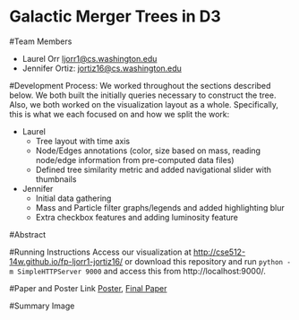 Galactic Merger Trees in D3
===============

#Team Members
- Laurel Orr ljorr1@cs.washington.edu
- Jennifer Ortiz:  jortiz16@cs.washington.edu

#Development Process:
We worked throughout the sections described below. We both built the initially queries necessary to construct the tree. Also, we both worked on the visualization layout as a whole. Specifically, this is what we each focused on and how we split the work:

* Laurel
  * Tree layout with time axis
  * Node/Edges annotations (color, size based on mass, reading node/edge information from pre-computed data files)
  * Defined tree similarity metric and added navigational slider with thumbnails
* Jennifer
  * Initial data gathering
  * Mass and Particle filter graphs/legends and added highlighting blur
  * Extra checkbox features and adding luminosity feature

#Abstract

#Running Instructions
Access our visualization at http://cse512-14w.github.io/fp-ljorr1-jortiz16/ or download this repository and run `python -m SimpleHTTPServer 9000` and access this from http://localhost:9000/.

#Paper and Poster Link
[Poster](https://github.com/CSE512-14W/fp-ljorr1-jortiz16/raw/master/final/poster-ljorr1-jortiz16.pdf),
[Final Paper](https://github.com/CSE512-14W/fp-ljorr1-jortiz16/raw/master/final/paper-ljorr1-jortiz16.pdf) 

#Summary Image


